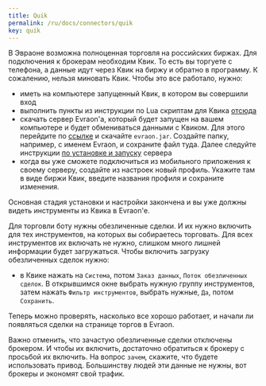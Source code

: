 ```yaml
---
title: Quik
permalink: /ru/docs/connectors/quik
key: quik
---
```


В Эвраоне возможна полноценная торговля на российских биржах. 
Для подключения к брокерам необходим Квик. 
То есть вы торгуете с телефона, а данные идут через Квик на биржу и обратно в программу. 
К сожалению, нельзя миновать Квик. Чтобы это все работало, нужно:
- иметь на компьютере запущенный Квик, в котором вы совершили вход
- выполнить пункты из инструкции по Lua скриптам для Квика [отсюда](https://github.com/avently/EvraonQ) 
- скачать сервер Evraon'а, который будет запущен на вашем компьютере и будет обмениваться данными с 
Квиком. Для этого перейдите по [ссылке](https://github.com/avently/Evraon/releases) и 
скачайте `evraon.jar`. Создайте папку, например, с именем Evraon, и сохраните файл туда. 
Далее следуйте инструкции [по установке и запуску](/ru/docs/installation) сервера
- когда вы уже сможете подключиться из мобильного приложения к своему серверу, 
создайте из настроек новый профиль. Укажите там в виде биржи Квик, введите названия профиля и 
сохраните изменения.

Основная стадия установки и настройки закончена и вы уже должны видеть инструменты из Квика в Evraon'e.

Для торговли боту нужны обезличенные сделки. И их нужно включить для тех инструментов, 
на которых вы собираетесь торговать. Для всех инструментов их включать не нужно, 
слишком много лишней информации будет загружаться. Чтобы включить загрузку обезличенных сделок нужно:
- в Квике нажать на `Система`, потом `Заказ данных`, `Поток обезличенных сделок`. 
В открывшимся окне выбрать нужную группу инструментов, затем нажать `Фильтр инструментов`, 
выбрать нужные, `Да`, потом `Сохранить`.

Теперь можно проверять, насколько все хорошо работает, и начали ли появляться сделки на странице 
торгов в Evraon.

Важно отменить, что зачастую обезличенные сделки отключены брокером. И чтобы их включить, 
достаточно обратиться к брокеру с просьбой их включить. На вопрос `зачем`, скажите, 
что будете использовать привод. 
Большинству людей эти данные не нужны, вот брокеры и экономят свой трафик.